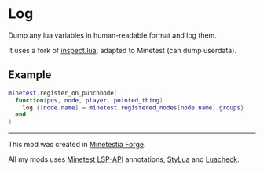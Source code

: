 # Log

Dump any lua variables in human-readable format and log them.

It uses a fork of [inspect.lua], adapted to Minetest (can dump userdata).

## Example

```lua
minetest.register_on_punchnode(
  function(pos, node, player, pointed_thing)
    log {[node.name] = minetest.registered_nodes[node.name].groups}
  end
)
```

---

This mod was created in [Minetestia Forge].

All my mods uses [Minetest LSP-API] annotations, [StyLua] and [Luacheck].

[Minetestia Forge]: https://github.com/orgs/minetestia/repositories
[Minetest LSP-API]: https://github.com/minetest-toolkit/minetest-lsp-api
[StyLua]: https://github.com/JohnnyMorganz/StyLua
[Luacheck]: https://github.com/mpeterv/luacheck
[inspect.lua]: https://github.com/kikito/inspect.lua
